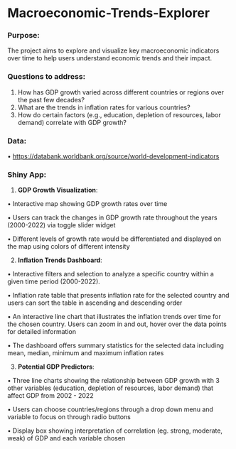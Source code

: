 # Macroeconomic-Trends-Explorer

### Purpose:
The project aims to explore and visualize key macroeconomic indicators over time to help users understand economic trends and their impact.

### Questions to address:
1.	How has GDP growth varied across different countries or regions over the past few decades?
2.	What are the trends in inflation rates for various countries?
3.	How do certain factors (e.g., education, depletion of resources, labor demand) correlate with GDP growth?

### Data:
•	https://databank.worldbank.org/source/world-development-indicators

### Shiny App:

1.	**GDP Growth Visualization**:
   
•	Interactive map showing GDP growth rates over time

•	Users can track the changes in GDP growth rate throughout the years (2000-2022) via toggle slider widget

•	Different levels of growth rate would be differentiated and displayed on the map using colors of different intensity

2.	**Inflation Trends Dashboard**:
   
•	Interactive filters and selection to analyze a specific country within a given time period (2000-2022).

•	Inflation rate table that presents inflation rate for the selected country and users can sort the table in ascending and descending order

•	An interactive line chart that illustrates the inflation trends over time for the chosen country. Users can zoom in and out, hover over the data points for detailed information

•	The dashboard offers summary statistics for the selected data including mean, median, minimum and maximum inflation rates

3.	**Potential GDP Predictors**:
   
•	Three line charts showing the relationship between GDP growth with 3 other variables (education, depletion of resources, labor demand) that affect GDP from 2002 - 2022

•	Users can choose countries/regions through a drop down menu and variable to focus on through radio buttons

•	Display box showing interpretation of correlation (eg. strong, moderate, weak) of GDP and each variable chosen

